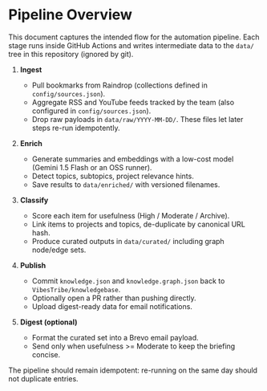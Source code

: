 # Pipeline Overview

This document captures the intended flow for the automation pipeline. Each stage runs inside GitHub Actions and writes
intermediate data to the `data/` tree in this repository (ignored by git).

1. **Ingest**
   - Pull bookmarks from Raindrop (collections defined in `config/sources.json`).
   - Aggregate RSS and YouTube feeds tracked by the team (also configured in `config/sources.json`).
   - Drop raw payloads in `data/raw/YYYY-MM-DD/`. These files let later steps re-run idempotently.

2. **Enrich**
   - Generate summaries and embeddings with a low-cost model (Gemini 1.5 Flash or an OSS runner).
   - Detect topics, subtopics, project relevance hints.
   - Save results to `data/enriched/` with versioned filenames.

3. **Classify**
   - Score each item for usefulness (High / Moderate / Archive).
   - Link items to projects and topics, de-duplicate by canonical URL hash.
   - Produce curated outputs in `data/curated/` including graph node/edge sets.

4. **Publish**
   - Commit `knowledge.json` and `knowledge.graph.json` back to `VibesTribe/knowledgebase`.
   - Optionally open a PR rather than pushing directly.
   - Upload digest-ready data for email notifications.

5. **Digest (optional)**
   - Format the curated set into a Brevo email payload.
   - Send only when usefulness >= Moderate to keep the briefing concise.

The pipeline should remain idempotent: re-running on the same day should not duplicate entries.

